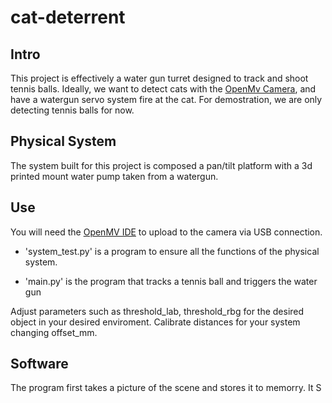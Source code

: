 # cat-deterrent
## Intro
This project is effectively a water gun turret designed to track and shoot tennis balls. Ideally, we want to detect cats with the [OpenMv Camera](https://openmv.io/), and have a watergun servo system fire at the cat. For demostration, we are only detecting tennis balls for now. 

## Physical System
The system built for this project is composed a pan/tilt platform with a 3d printed mount water pump taken from a watergun.

## Use
You will need the [OpenMV IDE](https://openmv.io/pages/download) to upload to the camera via USB connection.

- 'system_test.py' is a program to ensure all the functions of the physical system. 

- 'main.py' is the program that tracks a tennis ball and triggers the water gun

Adjust parameters such as threshold_lab, threshold_rbg for the desired object in your desired enviroment. Calibrate distances for your system changing offset_mm.  

## Software
The program first takes a picture of the scene and stores it to memorry. It S




